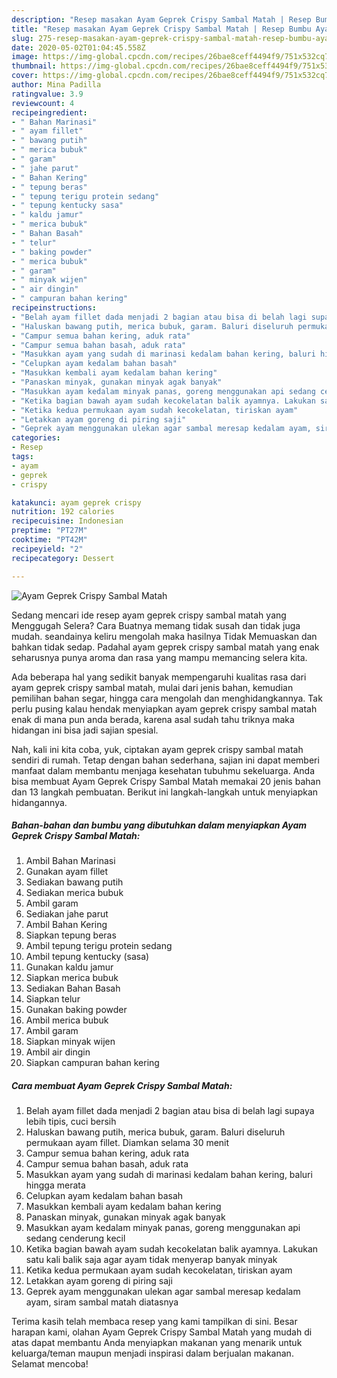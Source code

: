 ```yaml
---
description: "Resep masakan Ayam Geprek Crispy Sambal Matah | Resep Bumbu Ayam Geprek Crispy Sambal Matah Yang Enak Dan Mudah"
title: "Resep masakan Ayam Geprek Crispy Sambal Matah | Resep Bumbu Ayam Geprek Crispy Sambal Matah Yang Enak Dan Mudah"
slug: 275-resep-masakan-ayam-geprek-crispy-sambal-matah-resep-bumbu-ayam-geprek-crispy-sambal-matah-yang-enak-dan-mudah
date: 2020-05-02T01:04:45.558Z
image: https://img-global.cpcdn.com/recipes/26bae8ceff4494f9/751x532cq70/ayam-geprek-crispy-sambal-matah-foto-resep-utama.jpg
thumbnail: https://img-global.cpcdn.com/recipes/26bae8ceff4494f9/751x532cq70/ayam-geprek-crispy-sambal-matah-foto-resep-utama.jpg
cover: https://img-global.cpcdn.com/recipes/26bae8ceff4494f9/751x532cq70/ayam-geprek-crispy-sambal-matah-foto-resep-utama.jpg
author: Mina Padilla
ratingvalue: 3.9
reviewcount: 4
recipeingredient:
- " Bahan Marinasi"
- " ayam fillet"
- " bawang putih"
- " merica bubuk"
- " garam"
- " jahe parut"
- " Bahan Kering"
- " tepung beras"
- " tepung terigu protein sedang"
- " tepung kentucky sasa"
- " kaldu jamur"
- " merica bubuk"
- " Bahan Basah"
- " telur"
- " baking powder"
- " merica bubuk"
- " garam"
- " minyak wijen"
- " air dingin"
- " campuran bahan kering"
recipeinstructions:
- "Belah ayam fillet dada menjadi 2 bagian atau bisa di belah lagi supaya lebih tipis, cuci bersih"
- "Haluskan bawang putih, merica bubuk, garam. Baluri diseluruh permukaan ayam fillet. Diamkan selama 30 menit"
- "Campur semua bahan kering, aduk rata"
- "Campur semua bahan basah, aduk rata"
- "Masukkan ayam yang sudah di marinasi kedalam bahan kering, baluri hingga merata"
- "Celupkan ayam kedalam bahan basah"
- "Masukkan kembali ayam kedalam bahan kering"
- "Panaskan minyak, gunakan minyak agak banyak"
- "Masukkan ayam kedalam minyak panas, goreng menggunakan api sedang cenderung kecil"
- "Ketika bagian bawah ayam sudah kecokelatan balik ayamnya. Lakukan satu kali balik saja agar ayam tidak menyerap banyak minyak"
- "Ketika kedua permukaan ayam sudah kecokelatan, tiriskan ayam"
- "Letakkan ayam goreng di piring saji"
- "Geprek ayam menggunakan ulekan agar sambal meresap kedalam ayam, siram sambal matah diatasnya"
categories:
- Resep
tags:
- ayam
- geprek
- crispy

katakunci: ayam geprek crispy 
nutrition: 192 calories
recipecuisine: Indonesian
preptime: "PT27M"
cooktime: "PT42M"
recipeyield: "2"
recipecategory: Dessert

---
```



![Ayam Geprek Crispy Sambal Matah](https://img-global.cpcdn.com/recipes/26bae8ceff4494f9/751x532cq70/ayam-geprek-crispy-sambal-matah-foto-resep-utama.jpg)

Sedang mencari ide resep ayam geprek crispy sambal matah yang Menggugah Selera? Cara Buatnya memang tidak susah dan tidak juga mudah. seandainya keliru mengolah maka hasilnya Tidak Memuaskan dan bahkan tidak sedap. Padahal ayam geprek crispy sambal matah yang enak seharusnya punya aroma dan rasa yang mampu memancing selera kita.

Ada beberapa hal yang sedikit banyak mempengaruhi kualitas rasa dari ayam geprek crispy sambal matah, mulai dari jenis bahan, kemudian pemilihan bahan segar, hingga cara mengolah dan menghidangkannya. Tak perlu pusing kalau hendak menyiapkan ayam geprek crispy sambal matah enak di mana pun anda berada, karena asal sudah tahu triknya maka hidangan ini bisa jadi sajian spesial.




Nah, kali ini kita coba, yuk, ciptakan ayam geprek crispy sambal matah sendiri di rumah. Tetap dengan bahan sederhana, sajian ini dapat memberi manfaat dalam membantu menjaga kesehatan tubuhmu sekeluarga. Anda bisa membuat Ayam Geprek Crispy Sambal Matah memakai 20 jenis bahan dan 13 langkah pembuatan. Berikut ini langkah-langkah untuk menyiapkan hidangannya.

<!--inarticleads1-->

##### Bahan-bahan dan bumbu yang dibutuhkan dalam menyiapkan Ayam Geprek Crispy Sambal Matah:

1. Ambil  Bahan Marinasi
1. Gunakan  ayam fillet
1. Sediakan  bawang putih
1. Sediakan  merica bubuk
1. Ambil  garam
1. Sediakan  jahe parut
1. Ambil  Bahan Kering
1. Siapkan  tepung beras
1. Ambil  tepung terigu protein sedang
1. Ambil  tepung kentucky (sasa)
1. Gunakan  kaldu jamur
1. Siapkan  merica bubuk
1. Sediakan  Bahan Basah
1. Siapkan  telur
1. Gunakan  baking powder
1. Ambil  merica bubuk
1. Ambil  garam
1. Siapkan  minyak wijen
1. Ambil  air dingin
1. Siapkan  campuran bahan kering




<!--inarticleads2-->

##### Cara membuat Ayam Geprek Crispy Sambal Matah:

1. Belah ayam fillet dada menjadi 2 bagian atau bisa di belah lagi supaya lebih tipis, cuci bersih
1. Haluskan bawang putih, merica bubuk, garam. Baluri diseluruh permukaan ayam fillet. Diamkan selama 30 menit
1. Campur semua bahan kering, aduk rata
1. Campur semua bahan basah, aduk rata
1. Masukkan ayam yang sudah di marinasi kedalam bahan kering, baluri hingga merata
1. Celupkan ayam kedalam bahan basah
1. Masukkan kembali ayam kedalam bahan kering
1. Panaskan minyak, gunakan minyak agak banyak
1. Masukkan ayam kedalam minyak panas, goreng menggunakan api sedang cenderung kecil
1. Ketika bagian bawah ayam sudah kecokelatan balik ayamnya. Lakukan satu kali balik saja agar ayam tidak menyerap banyak minyak
1. Ketika kedua permukaan ayam sudah kecokelatan, tiriskan ayam
1. Letakkan ayam goreng di piring saji
1. Geprek ayam menggunakan ulekan agar sambal meresap kedalam ayam, siram sambal matah diatasnya




Terima kasih telah membaca resep yang kami tampilkan di sini. Besar harapan kami, olahan Ayam Geprek Crispy Sambal Matah yang mudah di atas dapat membantu Anda menyiapkan makanan yang menarik untuk keluarga/teman maupun menjadi inspirasi dalam berjualan makanan. Selamat mencoba!
